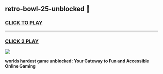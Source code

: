 
## retro-bowl-25-unblocked 👋
<h3>
<a href="https://premium.freeplayer.one?title=retro-bowl-25-unblocked&ref=14F">CLICK TO PLAY</a></h3>
<hr>

<h3>
<a href="https://premium.freeplayer.one?title=retro-bowl-25-unblocked&ref=14F">CLICK 2 PLAY</a>
  
</h3>

<a href="https://premium.freeplayer.one?title=retro-bowl-25-unblocked&ref=12F/"><img src="https://clearcache.store/games.png"></a>


**worlds hardest game unblocked: Your Gateway to Fun and Accessible Online Gaming**
